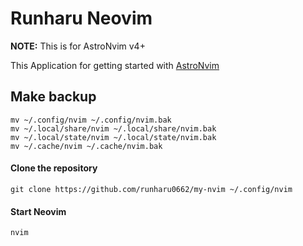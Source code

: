 # Runharu Neovim

**NOTE:** This is for AstroNvim v4+

This Application for getting started with [AstroNvim](https://github.com/AstroNvim/AstroNvim)

## Make backup

```shell
mv ~/.config/nvim ~/.config/nvim.bak
mv ~/.local/share/nvim ~/.local/share/nvim.bak
mv ~/.local/state/nvim ~/.local/state/nvim.bak
mv ~/.cache/nvim ~/.cache/nvim.bak
```

#### Clone the repository

```shell
git clone https://github.com/runharu0662/my-nvim ~/.config/nvim
```

#### Start Neovim

```shell
nvim
```
